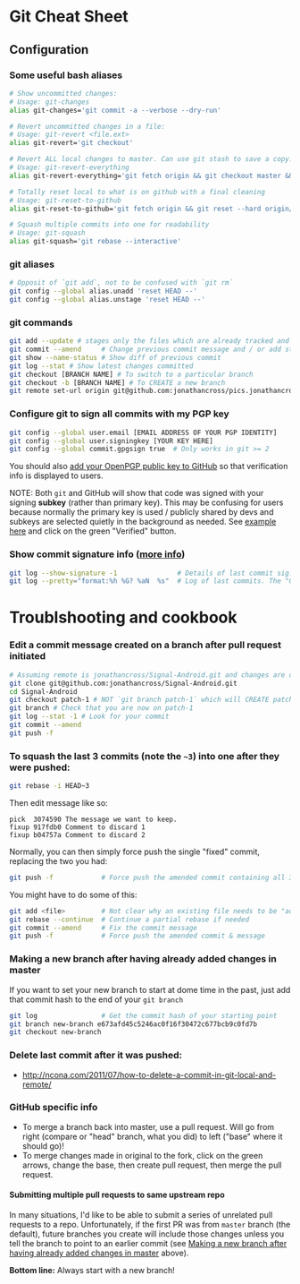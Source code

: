 Git Cheat Sheet
=======================

## Configuration

### Some useful bash aliases
```bash
# Show uncommitted changes:
# Usage: git-changes
alias git-changes='git commit -a --verbose --dry-run'

# Revert uncommitted changes in a file:
# Usage: git-revert <file.ext>
alias git-revert='git checkout'

# Revert ALL local changes to master. Can use git stash to save a copy.
# Usage: git-revert-everything
alias git-revert-everything='git fetch origin && git checkout master && git reset --hard origin/master'

# Totally reset local to what is on github with a final cleaning
# Usage: git-reset-to-github
alias git-reset-to-github='git fetch origin && git reset --hard origin/master && git clean -ffdx'

# Squash multiple commits into one for readability
# Usage: git-squash
alias git-squash='git rebase --interactive'
```

### git aliases
```bash
# Opposit of `git add`, not to be confused with `git rm`
git config --global alias.unadd 'reset HEAD --'
git config --global alias.unstage 'reset HEAD --'
```

### git commands
```bash
git add --update # stages only the files which are already tracked and not new
git commit --amend     # Change previous commit message and / or add staged files.
git show --name-status # Show diff of previous commit
git log --stat # Show latest changes committed
git checkout [BRANCH NAME] # To switch to a particular branch
git checkout -b [BRANCH NAME] # To CREATE a new branch
git remote set-url origin git@github.com:jonathancross/pics.jonathancross.com.git # Allow git push via ssh without password
```

### Configure git to sign all commits with my PGP key
```bash
git config --global user.email [EMAIL ADDRESS OF YOUR PGP IDENTITY]
git config --global user.signingkey [YOUR KEY HERE]
git config --global commit.gpgsign true  # Only works in git >= 2
```

You should also [add your OpenPGP public key to GitHub](https://github.com/settings/keys) so that verification info is displayed to users.

NOTE: Both `git` and GitHub will show that code was signed with your signing **subkey** (rather than primary key).  This may be confusing for users because normally the primary key is used / publicly shared by devs and subkeys are selected quietly in the background as needed.  See [example here](https://github.com/jonathancross/j-renamer/commit/e93093aa5d87a33b0758b1614c31d70aae7999ed) and click on the green "Verified" button.

### Show commit signature info ([more info](https://git-scm.com/book/en/v2/Git-Tools-Signing-Your-Work))
```bash
git log --show-signature -1               # Details of last commit sig.
git log --pretty="format:%h %G? %aN  %s"  # Log of last commits. The "G" means good signature, "N" means no sig.
```

Troublshooting and cookbook
==============================

### Edit a commit message created on a branch after pull request initiated
```bash
# Assuming remote is jonathancross/Signal-Android.git and changes are on branch patch-1
git clone git@github.com:jonathancross/Signal-Android.git
cd Signal-Android
git checkout patch-1 # NOT `git branch patch-1` which will CREATE patch-1!!!!!!!!!
git branch # Check that you are now on patch-1
git log --stat -1 # Look for your commit
git commit --amend
git push -f
```


### To squash the last 3 commits (note the `~3`) into one after they were pushed:
```bash
git rebase -i HEAD~3
```

Then edit message like so:
```
pick  3074590 The message we want to keep.
fixup 917fdb0 Comment to discard 1
fixup b04757a Comment to discard 2
```

Normally, you can then simply force push the single "fixed" commit, replacing the two you had:
```bash
git push -f            # Force push the amended commit containing all 3 changes under one commit.
```

You might have to do some of this:
```bash
git add <file>         # Not clear why an existing file needs to be "added", but this is the way to mark resolution of conflicts.
git rebase --continue  # Continue a partial rebase if needed
git commit --amend     # Fix the commit message
git push -f            # Force push the amended commit & message
```

### Making a new branch after having already added changes in master
If you want to set your new branch to start at dome time in the past, just add that commit hash to the end of your `git branch`
```bash
git log                # Get the commit hash of your starting point
git branch new-branch e673afd45c5246ac0f16f30472c677bcb9c0fd7b
git checkout new-branch
```

### Delete last commit after it was pushed:

* http://ncona.com/2011/07/how-to-delete-a-commit-in-git-local-and-remote/

### GitHub specific info
* To merge a branch back into master, use a pull request.  Will go from right (compare or "head" branch, what you did) to left ("base" where it should go)!
* To merge changes made in original to the fork, click on the green arrows, change the base, then create pull request, then merge the pull request.

#### Submitting multiple pull requests to same upstream repo
In many situations, I'd like to be able to submit a series of unrelated pull requests to a repo.
Unfortunately, if the first PR was from `master` branch (the default), future branches you create will include those changes unless you tell the branch to point to an earlier commit (see [Making a new branch after having already added changes in master](#making-a-new-branch-after-having-already-added-changes-in-master) above).

**Bottom line:** Always start with a new branch!

